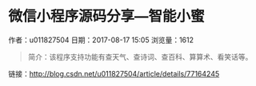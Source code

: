 # 微信小程序源码分享—智能小蜜
作者：u011827504
日期：2017-08-17 15:05
浏览量：1612
> 简介：该程序支持功能有查天气、查诗词、查百科、算算术、看笑话等。

 链接：http://blog.csdn.net/u011827504/article/details/77164245
